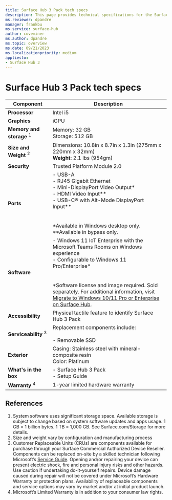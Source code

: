 ```yaml
---
title: Surface Hub 3 Pack tech specs
description: This page provides technical specifications for the Surface Hub 3 Pack that customers can use to upgrade Surface Hub 2S devices. 
ms.reviewer: dpandre
manager: frankbu
ms.service: surface-hub
author: coveminer
ms.author: dpandre
ms.topic: overview
ms.date: 09/21/2023
ms.localizationpriority: medium
appliesto:
- Surface Hub 3
---
```


# Surface Hub 3 Pack tech specs

| Component                 | Description                                                                                                                                                                                                                                                                                                                   |
| ------------------------------ | --------------------------------------------------------------------------------------------------------------------------------------------------------------------------------------------------------------------------------------------------------------------------------------------------------------------------------- |
| **Processor**                  | Intel i5                                                                                                                                                                                                                                                                                                                          |
| **Graphics**                   | iGPU                                                                                                                                                                                                                                                                                                                              |
| **Memory and storage** <sup>1</sup>         | Memory: 32 GB<br>Storage: 512 GB                                                                                                                                                                                                                                                                                                  |
| **Size and Weight**  <sup>2</sup>       | Dimensions: 10.8in x 8.7in x 1.3in (275mm x 220mm x 32mm)<br>**Weight**: 2.1 lbs (954gm)                                                                                                                                                                                                                                          |
| **Security**                   | Trusted Platform Module 2.0                                                                                                                                                                                                                                                                                                       |
| **Ports**                      | - USB-A<br>- RJ45 Gigabit Ethernet<br>- Mini-DisplayPort Video Output*<br>- HDMI Video Input**<br>- USB-C® with Alt-Mode DisplayPort Input**<br><br> <br>*Available in Windows desktop only.<br>**Available in bypass only.                                                                                                       |
| **Software**<br>           | - Windows 11 IoT Enterprise with the Microsoft Teams Rooms on Windows experience<br>- Configurable to Windows 11 Pro/Enterprise*<br><br> <br>*Software license and image required. Sold separately. For additional information, visit [Migrate to Windows 10/11 Pro or Enterprise on Surface Hub](surface-hub-3-migrate-os.md). |
| **Accessibility**<br>      | Physical tactile feature to identify Surface Hub 3 Pack                                                                                                                                                                                                                                                                           |
| **Serviceability**  <sup>3</sup><br>   | Replacement components include: <br><br>- Removable SSD                                                                                                                                                                                                                                                                           |
| **Exterior**<br>           | Casing: Stainless steel with mineral-composite resin<br>Color: Platinum                                                                                                                                                                                                                                                           |
| **What's in the box**<br>  | - Surface Hub 3 Pack<br>- Setup Guide                                                                                                                                                                                                                                                                                             |
| **Warranty** <sup>4</sup>                 | 1-year limited hardware warranty                                                                                                                                                                                                                                                                                                  |

## References

1. System software uses significant storage space. Available storage is subject to change based on system software updates and apps usage. 1 GB = 1 billion bytes. 1 TB = 1,000 GB. See Surface.com/Storage for more details.
2. Size and weight vary by configuration and manufacturing process
3. Customer Replaceable Units (CRUs) are components available for purchase through your Surface Commercial Authorized Device Reseller. Components can be replaced on-site by a skilled technician following Microsoft’s [Service Guide](https://www.microsoft.com/download/100440). Opening and/or repairing your device can present electric shock, fire and personal injury risks and other hazards. Use caution if undertaking do-it-yourself repairs. Device damage caused during repair will not be covered under Microsoft’s Hardware Warranty or protection plans. Availability of replaceable components and service options may vary by market and/or at initial product launch.
4. Microsoft’s Limited Warranty is in addition to your consumer law rights.

